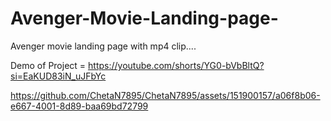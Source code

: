 # Avenger-Movie-Landing-page-
  
  Avenger movie landing page with mp4 clip....

Demo of Project = https://youtube.com/shorts/YG0-bVbBltQ?si=EaKUD83iN_uJFbYc




https://github.com/ChetaN7895/ChetaN7895/assets/151900157/a06f8b06-e667-4001-8d89-baa69bd72799


